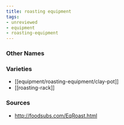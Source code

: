 ```yaml
---
title: roasting equipment
tags:
- unreviewed
- equipment
- roasting-equipment
---
```



### Other Names


### Varieties

* [[equipment/roasting-equipment/clay-pot]]
* [[roasting-rack]]

### Sources
* http://foodsubs.com/EqRoast.html
